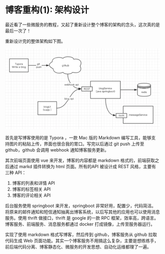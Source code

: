 <!-- {title_en:'blog code refactoring architect design', comment:false, modify:'2018-12-16', tags:['博客','架构'], summary:'最近看了一些微服务的教程，又起了重新设计整个博客的架构的念头，这次真的是最后一次了！'} -->

# 博客重构(1): 架构设计

最近看了一些微服务的教程，又起了重新设计整个博客的架构的念头，这次真的是最后一次了！

重新设计完的整体架构如下图。

![image-20181217154901158](image-20181217154901158-5032941.png)



首先是写博客使用的是 Typora ，一款 Mac 版的 Markdown 编写工具，能够支持图片的粘贴上传，界面也很合我的胃口。写完以后通过 git push 上传至 github，github 会调用 webhook 通知博客服务更新。

其次前端页面使用 vue 来开发，博客的内容都是 markdown 格式的，前端获取之后通过 markd 插件转换为 html 页面。所有的API 被设计成 REST 风格，主要有三种 API：

1. 博客的列表和详情 API
2. 博客的标签相关 API
3. 博客的评论相关 API

后台服务使用 springboot 来开发，springboot 非常好用，配置少，代码简洁。将原来的邮件通知和短信通知抽离出博客系统，以后写其他的应用也可以使用消息服务。使用 thrift 做接口，thrift 是 google 的一款 RPC 框架，效率高，跨语言。博客服务、前端服务、消息服务都通过 docker 打成镜像，上传至服务器运行。

实现了使用 markdown 格式写博客，然后传到 github，博客服务从 github 拉取代码生成 Web 页面功能。其实一个博客服务不用搞这么复杂，主要是想练练手，前后端代码分离、博客静态化、微服务的开发思想、自动化运维都理了一遍。

